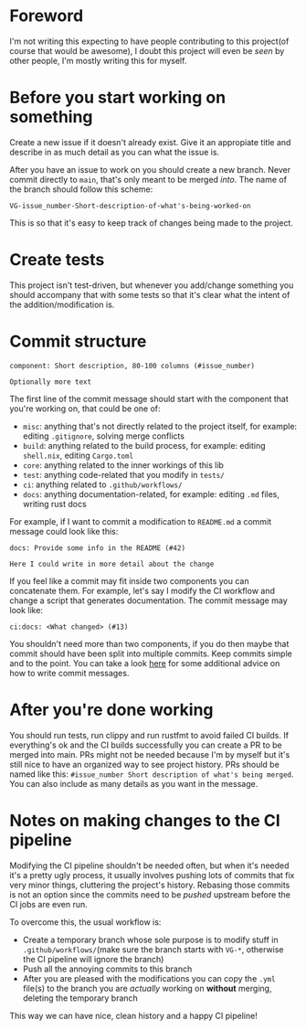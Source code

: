 # Foreword
I'm not writing this expecting to have people contributing to this project(of course that would be awesome), I doubt this project will even be _seen_ by other people, I'm mostly writing this for myself.

# Before you start working on something
Create a new issue if it doesn't already exist. Give it an appropiate title and describe in as much detail as you can what the issue is.

After you have an issue to work on you should create a new branch. Never commit directly to `main`, that's only meant to be merged _into_. The name of the branch should follow this scheme:
```
VG-issue_number-Short-description-of-what's-being-worked-on
```
This is so that it's easy to keep track of changes being made to the project.

# Create tests
This project isn't test-driven, but whenever you add/change something you should accompany that with some tests so that it's clear what the intent of the addition/modification is.

# Commit structure
```
component: Short description, 80-100 columns (#issue_number)

Optionally more text
```
The first line of the commit message should start with the component that you're working on, that could be one of:
- `misc`: anything that's not directly related to the project itself, for example: editing `.gitignore`, solving merge conflicts
- `build`: anything related to the build process, for example: editing `shell.nix`, editing `Cargo.toml`
- `core`: anything related to the inner workings of this lib
- `test`: anything code-related that you modify in `tests/`
- `ci`: anything related to `.github/workflows/`
- `docs`: anything documentation-related, for example: editing `.md` files, writing rust docs

For example, if I want to commit a modification to `README.md` a commit message could look like this:
```
docs: Provide some info in the README (#42)

Here I could write in more detail about the change
```
If you feel like a commit may fit inside two components you can concatenate them. For example, let's say I modify the CI workflow and change a script that generates documentation. The commit message may look like:
```
ci:docs: <What changed> (#13)
```
You shouldn't need more than two components, if you do then maybe that commit should have been split into multiple commits. Keep commits simple and to the point. You can take a look [here](https://chris.beams.io/posts/git-commit/) for some additional advice on how to write commit messages.

# After you're done working
You should run tests, run clippy and run rustfmt to avoid failed CI builds. If everything's ok and the CI builds successfully you can create a PR to be merged into main. PRs might not be needed because I'm by myself but it's still nice to have an organized way to see project history. PRs should be named like this: `#issue_number Short description of what's being merged`. You can also include as many details as you want in the message.

# Notes on making changes to the CI pipeline
Modifying the CI pipeline shouldn't be needed often, but when it's needed it's a pretty ugly process, it usually involves pushing lots of commits that fix very minor things, cluttering the project's history. Rebasing those commits is not an option since the commits need to be _pushed_ upstream before the CI jobs are even run.

To overcome this, the usual workflow is:
- Create a temporary branch whose sole purpose is to modify stuff in `.github/workflows/`(make sure the branch starts with `VG-*`, otherwise the CI pipeline will ignore the branch)
- Push all the annoying commits to this branch
- After you are pleased with the modifications you can copy the `.yml` file(s) to the branch you are _actually_ working on **without** merging, deleting the temporary branch

This way we can have nice, clean history and a happy CI pipeline!
